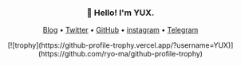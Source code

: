 <h3 align="center">👋 Hello! I'm YUX.</h3>

<p align="center">
  <a href="https://yux.io">Blog</a> •
  <a href="https://twitter.com/realYUX">Twitter</a> •
  <a href="https://github.com/YUX">GitHub</a> •
  <a href="https://instagram.com/realyuxiao">instagram</a> •
  <a href="https://t.me/realYUX">Telegram</a>
</p>

<div align="center">
[![trophy](https://github-profile-trophy.vercel.app/?username=YUX)](https://github.com/ryo-ma/github-profile-trophy)
</div>
